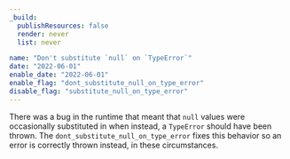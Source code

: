 ```yaml
---
_build:
  publishResources: false
  render: never
  list: never

name: "Don't substitute `null` on `TypeError`"
date: "2022-06-01"
enable_date: "2022-06-01"
enable_flag: "dont_substitute_null_on_type_error"
disable_flag: "substitute_null_on_type_error"
---
```


There was a bug in the runtime that meant that `null` values were occasionally substituted in when instead, a `TypeError` should have been thrown. The `dont_substitute_null_on_type_error` fixes this behavior so an error is correctly thrown instead, in these circumstances.
